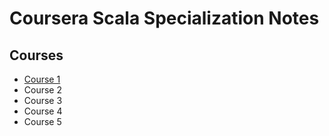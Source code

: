 # Coursera Scala Specialization Notes

## Courses

* [Course 1](Course1.md)
* Course 2
* Course 3
* Course 4
* Course 5
